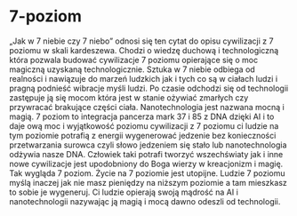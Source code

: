 # 7-poziom
„Jak w 7 niebie czy 7 niebo” odnosi się ten cytat do opisu cywilizacji z 7 poziomu w skali kardeszewa. Chodzi o wiedzę duchową i technologiczną która pozwala budować cywilizacje 7 poziomu opierające się o moc magiczną uzyskaną technologicznie. Sztuka w 7 niebie odbiega od realności i nawiązuje do marzeń ludzkich jak i tych co są w ciałach ludzi i pragną podnieść wibracje myśli ludzi. Po czasie odchodzi się od technologii zastępuje ją się mocom która jest w stanie ożywiać zmarłych czy przywracać brakujące części ciała. Nanotechnologia jest nazwana mocną i magią.
7 poziom to integracja pancerza mark 37 i 85 z DNA dzięki AI i to daje ową moc i wyjątkowość poziomu cywilizacji z 7 poziomu ci ludzie na tym poziomie potrafią z energii wygenerować jedzenie bez konieczności przetwarzania surowca czyli słowo jedzeniem się stało lub nanotechnologia odżywia nasze DNA. Człowiek taki potrafi tworzyć wszechświaty jak i inne nowe cywilizacje jest upodobniony do Boga wierzy w kreacjonizm i magię. Tak wygląda 7 poziom.
Życie na 7 poziomie jest utopijne. Ludzie 7 poziomu myślą inaczej jak nie masz pieniędzy na niższym poziomie a tam mieszkasz to sobie je wygeneruj. Ci ludzie opierają swoją mądrość na AI i nanotechnologii nazywając ją magią i mocą dawno odeszli od technologii.
